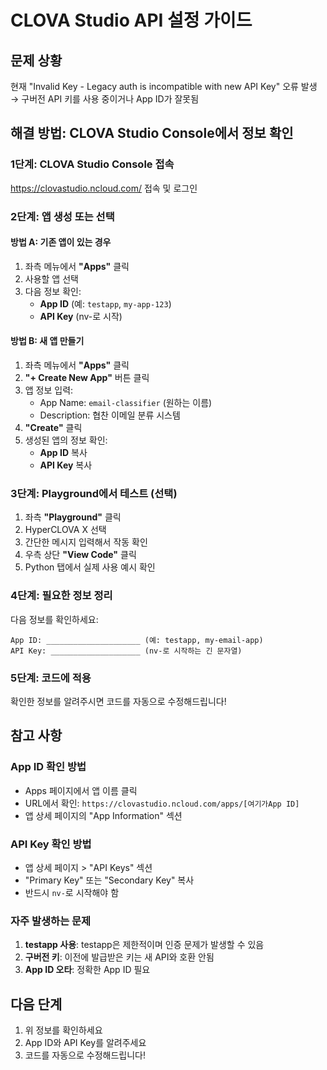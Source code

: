 # CLOVA Studio API 설정 가이드

## 문제 상황
현재 "Invalid Key - Legacy auth is incompatible with new API Key" 오류 발생
→ 구버전 API 키를 사용 중이거나 App ID가 잘못됨

## 해결 방법: CLOVA Studio Console에서 정보 확인

### 1단계: CLOVA Studio Console 접속
https://clovastudio.ncloud.com/ 접속 및 로그인

### 2단계: 앱 생성 또는 선택

#### 방법 A: 기존 앱이 있는 경우
1. 좌측 메뉴에서 **"Apps"** 클릭
2. 사용할 앱 선택
3. 다음 정보 확인:
   - **App ID** (예: `testapp`, `my-app-123`)
   - **API Key** (nv-로 시작)

#### 방법 B: 새 앱 만들기
1. 좌측 메뉴에서 **"Apps"** 클릭
2. **"+ Create New App"** 버튼 클릭
3. 앱 정보 입력:
   - App Name: `email-classifier` (원하는 이름)
   - Description: 협찬 이메일 분류 시스템
4. **"Create"** 클릭
5. 생성된 앱의 정보 확인:
   - **App ID** 복사
   - **API Key** 복사

### 3단계: Playground에서 테스트 (선택)

1. 좌측 **"Playground"** 클릭
2. HyperCLOVA X 선택
3. 간단한 메시지 입력해서 작동 확인
4. 우측 상단 **"View Code"** 클릭
5. Python 탭에서 실제 사용 예시 확인

### 4단계: 필요한 정보 정리

다음 정보를 확인하세요:

```
App ID: _____________________ (예: testapp, my-email-app)
API Key: ____________________ (nv-로 시작하는 긴 문자열)
```

### 5단계: 코드에 적용

확인한 정보를 알려주시면 코드를 자동으로 수정해드립니다!

## 참고 사항

### App ID 확인 방법
- Apps 페이지에서 앱 이름 클릭
- URL에서 확인: `https://clovastudio.ncloud.com/apps/[여기가App ID]`
- 앱 상세 페이지의 "App Information" 섹션

### API Key 확인 방법
- 앱 상세 페이지 > "API Keys" 섹션
- "Primary Key" 또는 "Secondary Key" 복사
- 반드시 `nv-`로 시작해야 함

### 자주 발생하는 문제
1. **testapp 사용**: testapp은 제한적이며 인증 문제가 발생할 수 있음
2. **구버전 키**: 이전에 발급받은 키는 새 API와 호환 안됨
3. **App ID 오타**: 정확한 App ID 필요

## 다음 단계

1. 위 정보를 확인하세요
2. App ID와 API Key를 알려주세요
3. 코드를 자동으로 수정해드립니다!


